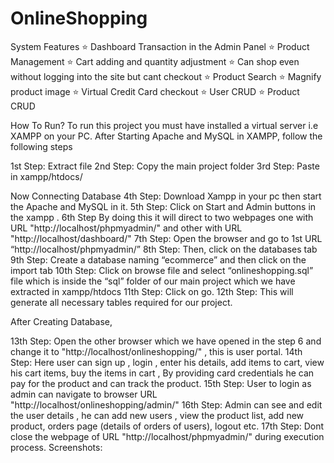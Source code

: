 # OnlineShopping

System Features
⭐️ Dashboard Transaction in the Admin Panel
⭐️ Product Management
⭐️ Cart adding and quantity adjustment
⭐️ Can shop even without logging into the site but cant checkout
⭐️ Product Search
⭐️ Magnify product image
⭐️ Virtual Credit Card checkout
⭐️ User CRUD
⭐️ Product CRUD

How To Run?
To run this project you must have installed a virtual server i.e XAMPP on your PC. After Starting Apache and MySQL in XAMPP, follow the following steps

1st Step: Extract file
2nd Step: Copy the main project folder
3rd Step: Paste in xampp/htdocs/

Now Connecting Database
4th Step: Download Xampp in your pc then start the Apache and MySQL in it.
5th Step: Click on Start and Admin buttons in the xampp .
6th Step  By doing this it will direct to two webpages one with URL "http://localhost/phpmyadmin/" and other with URL "http://localhost/dashboard/"
7th Step: Open the browser and go to 1st URL “http://localhost/phpmyadmin/”
8th Step: Then, click on the databases tab
9th Step: Create a database naming “ecommerce” and then click on the import tab
10th Step: Click on browse file and select “onlineshopping.sql” file which is inside the “sql” folder of our main project which we have extracted in xampp/htdocs
11th Step: Click on go.
12th Step: This will generate all necessary tables required for our project.

After Creating Database,

13th Step: Open the other browser which we have opened in the step 6 and change it to "http://localhost/onlineshopping/" , this is user portal.
14th Step: Here user can sign up , login , enter his details, add items to cart, view his cart items, buy the items in cart , By providing card credentials he can pay for the product and can track the product.
15th Step: User to login as admin can navigate to browser URL "http://localhost/onlineshopping/admin/"
16th Step: Admin can see and edit the user details , he can add new users , view the product list, add new product, orders page (details of orders of users), logout etc.
17th Step: Dont close the webpage of URL "http://localhost/phpmyadmin/" during execution process.
Screenshots:


